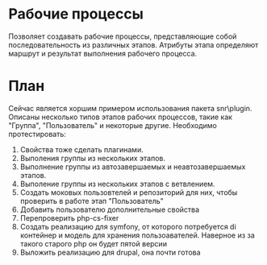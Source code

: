# Рабочие процессы
Позволяет создавать рабочие процессы, представляющие собой последовательность из различных этапов. Атрибуты этапа определяют маршрут и результат выполнения рабочего процесса.
# План
Сейчас является хоршим примером использования пакета snr\plugin. Описаны несколько типов этапов рабочих процессов, такие как "Группа", "Пользователь" и некоторые другие.
Необходимо протестировать:
1. Свойства тоже сделать плагинами.
2. Выполения группы из нескольких этапов.
3. Выполнение группы из автозавершаемых и неавтозавершаемых этапов.
4. Выполение группы из нескольких этапов с ветвлением.
5. Создать моковых пользовтелей и репозиторий для них, чтобы проверить в работе этап "Пользователь"
6. Добавить пользователю дополнительные свойства
7. Перепроверить php-cs-fixer
8. Создать реализацию для symfony, от которого потребуется di контейнер и модель для хранения пользоавателей. Наверное из за такого старого php он будет пятой версии
9. Выложить реализацию для drupal, она почти готова
